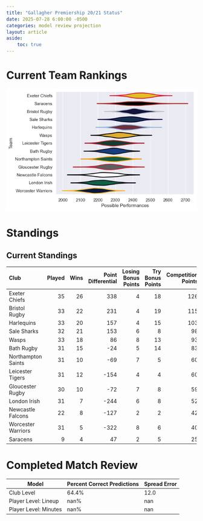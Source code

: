 ```yaml
---  
title: "Gallagher Premiership 20/21 Status"  
date: 2025-07-28 6:00:00 -0500  
categories: model review projection  
layout: article  
aside:  
    toc: true  
---
```

# Current Team Rankings


![Club Rankings](plots/rankings_Gallagher_Premiership_2021.png)
# Standings

## Current Standings


| Club               |   Played |   Wins |   Point Differential |   Losing Bonus Points |   Try Bonus Points |   Competition Points |
|:-------------------|---------:|-------:|---------------------:|----------------------:|-------------------:|---------------------:|
| Exeter Chiefs      |       35 |     26 |                  338 |                     4 |                 18 |                  126 |
| Bristol Rugby      |       33 |     22 |                  231 |                     4 |                 19 |                  115 |
| Harlequins         |       33 |     20 |                  157 |                     4 |                 15 |                  103 |
| Sale Sharks        |       32 |     21 |                  153 |                     6 |                  8 |                   98 |
| Wasps              |       33 |     18 |                   86 |                     8 |                 13 |                   93 |
| Bath Rugby         |       31 |     15 |                  -24 |                     5 |                 14 |                   83 |
| Northampton Saints |       31 |     10 |                  -69 |                     7 |                  5 |                   60 |
| Leicester Tigers   |       31 |     12 |                 -154 |                     4 |                  4 |                   60 |
| Gloucester Rugby   |       30 |     10 |                  -72 |                     7 |                  8 |                   59 |
| London Irish       |       31 |      7 |                 -244 |                     6 |                  8 |                   52 |
| Newcastle Falcons  |       22 |      8 |                 -127 |                     2 |                  2 |                   42 |
| Worcester Warriors |       31 |      5 |                 -322 |                     8 |                  6 |                   40 |
| Saracens           |        9 |      4 |                   47 |                     2 |                  5 |                   25 |



# Completed Match Review


| Model | Percent Correct Predictions | Spread Error |
| ------ | ------ | ------ |
| Club Level | 64.4% | 12.0 |
| Player Level: Lineup | nan% | nan |
| Player Level: Minutes | nan% | nan |

